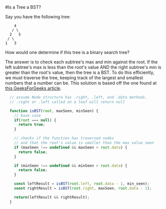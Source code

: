 #Is a Tree a BST?

Say you have the following tree:

```
    4
   / \
  2   5
 / \   
1   3  
```

How would one determine if this tree is a binary search tree?

The answer is to check each subtree's max and min against the root. If the left subtree's max is less than the root's value AND the right subtree's min is greater than the root's value, then the tree is a BST.
To do this efficiently, we must traverse the tree, keeping track of the largest and smallest numbers that a number can be.
This solution is based off the one found at [this GeeksForGeeks article](http://www.geeksforgeeks.org/a-program-to-check-if-a-binary-tree-is-bst-or-not/).

```javascript
  // assume Node structure has .right, .left, and .data methods.
  // .right or .left called on a leaf will return null

  function isBST(root, maxSeen, minSeen) {
    // base case
    if(root === null) {
      return true;
    }

    // checks if the function has traversed nodes
    // and that the root's value is smaller than the max value seen
    if (maxSeen !== undefined && maxSeen < root.data) {
      return false;
    }

    if (minSeen !== undefined && minSeen > root.data) {
      return false;
    }

    const leftResult = isBST(root.left, root.data - 1, min_seen);
    const rightResult = isBST(root.right, maxSeen, root.data - 1);

    return(leftResult && rightResult);
  }
```
